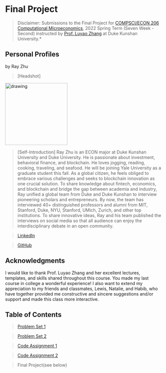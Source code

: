 # Final Project

> Disclaimer: Submissions to the Final Project for [COMPSCI/ECON 206 Computational Microeconomics](https://ce.pubpub.org/), 2022 Spring Term (Seven Week - Second) instructed by [Prof. Luyao Zhang](http://scholars.duke.edu/person/luyao.zhang) at Duke Kunshan University.*


## Personal Profiles

by Ray Zhu

>[Headshot]
<img src="https://user-images.githubusercontent.com/73629458/166410195-42cf20ae-b159-4d5c-bb68-29d28b4552df.JPG" alt="drawing" width="200"/>

>[Self-Introduction] Ray Zhu is an ECON major at Duke Kunshan University and Duke University. He is passionate about investment, behavioral finance, and blockchain. He loves jogging, reading, cooking, traveling, and seafood. He will be joining Yale University as a graduate student this fall. As a global citizen, he feels obliged to embrace various challenges and seeks to blockchain innovation as one crucial solution. To share knowledge about fintech, economics, and blockchain and bridge the gap between academia and industry, Ray unified a global team from Duke and Duke Kunshan to interview pioneering scholars and entrepreneurs. By now, the team has interviewed 40+ distinguished professors and alumni from MIT, Stanford, Duke, NYU, Stanford, UMich, Zurich, and other top institutions. To share innovative ideas, Ray and his team published the interviews on social media so that all audience can enjoy the interdisciplinary debate in an open community.

>[LinkedIn](https://www.linkedin.com/in/jiasheng-ray-zhu-845241177/)

>[GitHub](https://github.com/Ray88888888)


## Acknowledgments
I would like to thank Prof. Luyao Zhang and her excellent lectures, templates, and skills shared throughout this course. You made my last course in college a wonderful experience! I also want to extend my appreciation to my friends and classmates, Lewis, Natalie, and Habib, who have together provided me constructive and sincere suggestions and/or support and made this class more interactive.

## Table of Contents
>[Problem Set 1](https://github.com/CSEcon/Ray_Zhu_CSEcon206_Spring2022/tree/main/ProblemSet1)

>[Problem Set 2](https://github.com/CSEcon/Ray_Zhu_CSEcon206_Spring2022/tree/main/ProblemSet2)

>[Code Assignment 1](https://github.com/CSEcon/Ray_Zhu_CSEcon206_Spring2022/tree/main/CodeAssignment1)

>[Code Assignment 2](https://github.com/CSEcon/Ray_Zhu_CSEcon206_Spring2022/tree/main/CodeAssignment2)

>Final Project(see below)


